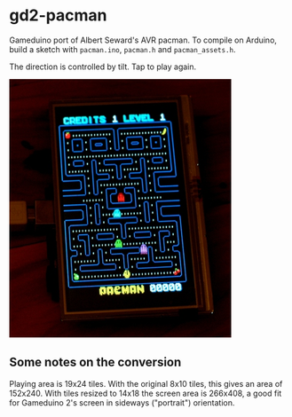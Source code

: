 gd2-pacman
==========

Gameduino port of Albert Seward's AVR pacman.
To compile on Arduino, build a sketch with `pacman.ino`, `pacman.h` and `pacman_assets.h`.

The direction is controlled by tilt.  Tap to play again.

![screenshot](/screenshot.jpg)

Some notes on the conversion
----------------------------

Playing area is 19x24 tiles.
With the original 8x10 tiles, this gives an area of 152x240.
With tiles resized to 14x18 the screen area is 266x408,
a good fit for Gameduino 2's screen in sideways ("portrait") orientation.
